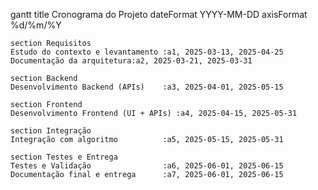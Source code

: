gantt
    title Cronograma do Projeto
    dateFormat  YYYY-MM-DD
    axisFormat  %d/%m/%Y

    section Requisitos
    Estudo do contexto e levantamento :a1, 2025-03-13, 2025-04-25
    Documentação da arquitetura:a2, 2025-03-21, 2025-03-31

    section Backend
    Desenvolvimento Backend (APIs)    :a3, 2025-04-01, 2025-05-15

    section Frontend
    Desenvolvimento Frontend (UI + APIs) :a4, 2025-04-15, 2025-05-31

    section Integração
    Integração com algoritmo          :a5, 2025-05-15, 2025-05-31

    section Testes e Entrega
    Testes e Validação                :a6, 2025-06-01, 2025-06-15
    Documentação final e entrega      :a7, 2025-06-01, 2025-06-15
